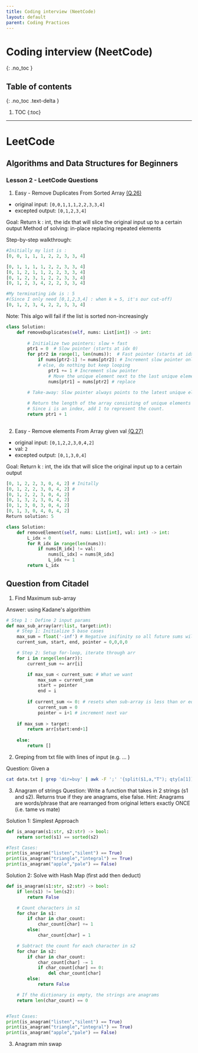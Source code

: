 ```yaml
---
title: Coding interview (NeetCode)
layout: default
parent: Coding Practices
---
```

# Coding interview (NeetCode)
{: .no_toc }

## Table of contents
{: .no_toc .text-delta }

1. TOC
{:toc}

---

# LeetCode

## Algorithms and Data Structures for Beginners
### Lesson 2 - LeetCode Questions
1. Easy - Remove Duplicates From Sorted Array <a href=https://leetcode.com/problems/remove-duplicates-from-sorted-array/description> (Q.26) </a>
- original input: `[0,0,1,1,1,2,2,3,3,4]`
- excepted output: `[0,1,2,3,4]`

Goal: Return k : int, the idx that will slice the original input up to a certain output
Method of solving: in-place replacing repeated elements

Step-by-step walkthrough:
```python
#Initially my list is : 
[0, 0, 1, 1, 1, 2, 2, 3, 3, 4]

[0, 1, 1, 1, 1, 2, 2, 3, 3, 4]
[0, 1, 2, 1, 1, 2, 2, 3, 3, 4]
[0, 1, 2, 3, 1, 2, 2, 3, 3, 4]
[0, 1, 2, 3, 4, 2, 2, 3, 3, 4]

#My terminating idx is : 5 
#(Since I only need [0,1,2,3,4] : when k = 5, it's our cut-off)
[0, 1, 2, 3, 4, 2, 2, 3, 3, 4]

```

Note: This algo will fail if the list is sorted non-increasingly

```python
class Solution:
    def removeDuplicates(self, nums: List[int]) -> int:
        
        # Initialize two pointers: slow + fast
        ptr1 = 0  # Slow pointer (starts at idx 0)
        for ptr2 in range(1, len(nums)):  # Fast pointer (starts at idx 1)
            if nums[ptr2-1] != nums[ptr2]: # Increment slow pointer only if a NEW UNIQUE ELEMENT is found. (Always checks adjacent elements)
            # else, do nothing but keep looping
                ptr1 += 1 # Increment slow pointer
                # Move the unique element next to the last unique element found.
                nums[ptr1] = nums[ptr2] # replace 

        # Take-away: Slow pointer always points to the latest unique element
        
        # Return the length of the array consisting of unique elements only.
        # Since i is an index, add 1 to represent the count.
        return ptr1 + 1
        

```
2. Easy - Remove elements From Array given val <a href=https://leetcode.com/problems/remove-element> (Q.27) </a>
- original input: `[0,1,2,2,3,0,4,2]`
- val: `2`  
- excepted output: `[0,1,3,0,4]`

Goal: Return k : int, the idx that will slice the original input up to a certain output

```python
[0, 1, 2, 2, 3, 0, 4, 2] # Initally
[0, 1, 2, 2, 3, 0, 4, 2] # 
[0, 1, 2, 2, 3, 0, 4, 2]
[0, 1, 3, 2, 3, 0, 4, 2]
[0, 1, 3, 0, 3, 0, 4, 2]
[0, 1, 3, 0, 4, 0, 4, 2]
Return solution: 5
```

```python
class Solution:
    def removeElement(self, nums: List[int], val: int) -> int:
        L_idx = 0
        for R_idx in range(len(nums)):
            if nums[R_idx] != val:
                nums[L_idx] = nums[R_idx]
                L_idx += 1
        return L_idx
```

## Question from Citadel

1. Find Maximum sub-array

Answer: using Kadane's algorithim

```python
# Step 1 : Define 2 input params
def max_sub_array(arr:list, target:int):
    # Step 1: Initialize 5 base cases 
    max_sum = float('-inf') # Negative inifinity so all future sums will be larger! 
    current_sum, start, end, pointer = 0,0,0,0

    # Step 2: Setup for-loop, iterate through arr
    for i in range(len(arr)):
        current_sum += arr[i]

        if max_sum < current_sum: # What we want
            max_sum = current_sum
            start = pointer
            end = i
        
        if current_sum <= 0: # resets when sub-array is less than or equal to 0
            current_sum = 0
            pointer = i+1 # increment next var
        
    if max_sum > target:
        return arr[start:end+1]
    
    else:
        return []

```

2. Greping from txt file with lines of input (e.g. ... )

Question: Given a 

```bash
cat data.txt | grep 'dir=buy' | awk -F ';' '{split($1,a,"T"); qty[a[1]]+=$4;} END{for (i in qty) print i, qty[i]}'
```

3. Anagram of strings
Question: Write a function that takes in 2 strings (s1 and s2). Returns true if they are anagrams, else false.
Hint: Anagrams are words/phrase that are rearranged from original letters exactly ONCE (i.e. tame vs mate)

Solution 1: Simplest Approach

```python
def is_anagram(s1:str, s2:str) -> bool:
    return sorted(s1) == sorted(s2)

#Test Cases:
print(is_anagram("listen","silent") == True)
print(is_anagram("triangle","integral") == True) 
print(is_anagram("apple","pale") == False) 
```

Solution 2: Solve with Hash Map (first add then deduct)

```python
def is_anagram(s1:str, s2:str) -> bool:
    if len(s1) != len(s2):
        return False

    # Count characters in s1
    for char in s1:
        if char in char_count:
            char_count[char] += 1
        else:
            char_count[char] = 1

    # Subtract the count for each character in s2
    for char in s2:
        if char in char_count:
            char_count[char] -= 1
            if char_count[char] == 0:
                del char_count[char]
        else:
            return False

    # If the dictionary is empty, the strings are anagrams
    return len(char_count) == 0


#Test Cases:
print(is_anagram("listen","silent") == True)
print(is_anagram("triangle","integral") == True) 
print(is_anagram("apple","pale") == False) 
```

3. Anagram min swap
